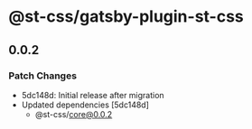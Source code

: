 # @st-css/gatsby-plugin-st-css

## 0.0.2

### Patch Changes

- 5dc148d: Initial release after migration
- Updated dependencies [5dc148d]
  - @st-css/core@0.0.2
